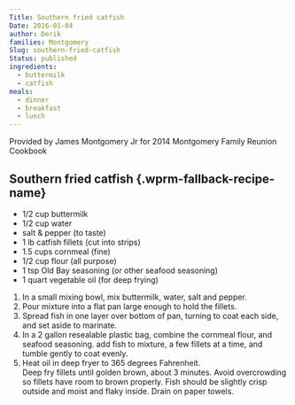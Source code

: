 ```yaml
---
Title: Southern fried catfish
Date: 2016-01-04
author: Derik
families: Montgomery
Slug: southern-fried-catfish
Status: published
ingredients:
  - buttermilk
  - catfish
meals:
  - dinner
  - breakfast
  - lunch
---
```


Provided by James Montgomery Jr for 2014 Montgomery Family Reunion Cookbook <!--WPRM Recipe 160-->

<div class="wprm-fallback-recipe">

Southern fried catfish {.wprm-fallback-recipe-name}
----------------------

<div class="wprm-fallback-recipe-ingredients">

-   1/2 cup buttermilk
-   1/2 cup water
-   salt & pepper (to taste)
-   1 lb catfish fillets (cut into strips)
-   1.5 cups cornmeal (fine)
-   1/2 cup flour (all purpose)
-   1 tsp Old Bay seasoning (or other seafood seasoning)
-   1 quart vegetable oil (for deep frying)

</div>

<div class="wprm-fallback-recipe-instructions">

1.  In a small mixing bowl, mix buttermilk, water, salt and pepper.
2.  Pour mixture into a flat pan large enough to hold the fillets.
3.  Spread fish in one layer over bottom of pan, turning to coat each side, and set aside to marinate.
4.  In a 2 gallon resealable plastic bag, combine the cornmeal flour, and seafood seasoning. add fish to mixture, a few fillets at a time, and tumble gently to coat evenly.
5.  Heat oil in deep fryer to 365 degrees Fahrenheit.  
    Deep fry fillets until golden brown, about 3 minutes. Avoid overcrowding so fillets have room to brown properly. Fish should be slightly crisp outside and moist and flaky inside. Drain on paper towels.

</div>

<div class="wprm-fallback-recipe-notes">

</div>

</div>

<!--End WPRM Recipe-->
